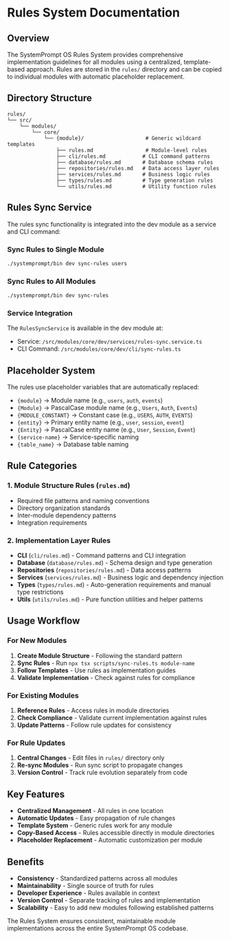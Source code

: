 # Rules System Documentation

## Overview

The SystemPrompt OS Rules System provides comprehensive implementation guidelines for all modules using a centralized, template-based approach. Rules are stored in the `rules/` directory and can be copied to individual modules with automatic placeholder replacement.

## Directory Structure

```
rules/
└── src/
    └── modules/
        └── core/
            └── {module}/                    # Generic wildcard templates
                ├── rules.md                 # Module-level rules
                ├── cli/rules.md            # CLI command patterns
                ├── database/rules.md       # Database schema rules
                ├── repositories/rules.md   # Data access layer rules
                ├── services/rules.md       # Business logic rules
                ├── types/rules.md          # Type generation rules
                └── utils/rules.md          # Utility function rules
```

## Rules Sync Service

The rules sync functionality is integrated into the dev module as a service and CLI command:

### Sync Rules to Single Module
```bash
./systemprompt/bin dev sync-rules users
```

### Sync Rules to All Modules
```bash
./systemprompt/bin dev sync-rules
```

### Service Integration
The `RulesSyncService` is available in the dev module at:
- Service: `/src/modules/core/dev/services/rules-sync.service.ts`
- CLI Command: `/src/modules/core/dev/cli/sync-rules.ts`

## Placeholder System

The rules use placeholder variables that are automatically replaced:

- `{module}` → Module name (e.g., `users`, `auth`, `events`)
- `{Module}` → PascalCase module name (e.g., `Users`, `Auth`, `Events`)
- `{MODULE_CONSTANT}` → Constant case (e.g., `USERS`, `AUTH`, `EVENTS`)
- `{entity}` → Primary entity name (e.g., `user`, `session`, `event`)
- `{Entity}` → PascalCase entity name (e.g., `User`, `Session`, `Event`)
- `{service-name}` → Service-specific naming
- `{table_name}` → Database table naming

## Rule Categories

### 1. Module Structure Rules (`rules.md`)
- Required file patterns and naming conventions
- Directory organization standards
- Inter-module dependency patterns
- Integration requirements

### 2. Implementation Layer Rules
- **CLI** (`cli/rules.md`) - Command patterns and CLI integration
- **Database** (`database/rules.md`) - Schema design and type generation
- **Repositories** (`repositories/rules.md`) - Data access patterns
- **Services** (`services/rules.md`) - Business logic and dependency injection
- **Types** (`types/rules.md`) - Auto-generation requirements and manual type restrictions
- **Utils** (`utils/rules.md`) - Pure function utilities and helper patterns

## Usage Workflow

### For New Modules
1. **Create Module Structure** - Following the standard pattern
2. **Sync Rules** - Run `npx tsx scripts/sync-rules.ts module-name`
3. **Follow Templates** - Use rules as implementation guides
4. **Validate Implementation** - Check against rules for compliance

### For Existing Modules
1. **Reference Rules** - Access rules in module directories
2. **Check Compliance** - Validate current implementation against rules
3. **Update Patterns** - Follow rule updates for consistency

### For Rule Updates
1. **Central Changes** - Edit files in `rules/` directory only
2. **Re-sync Modules** - Run sync script to propagate changes
3. **Version Control** - Track rule evolution separately from code

## Key Features

- **Centralized Management** - All rules in one location
- **Automatic Updates** - Easy propagation of rule changes
- **Template System** - Generic rules work for any module
- **Copy-Based Access** - Rules accessible directly in module directories
- **Placeholder Replacement** - Automatic customization per module

## Benefits

- **Consistency** - Standardized patterns across all modules
- **Maintainability** - Single source of truth for rules
- **Developer Experience** - Rules available in context
- **Version Control** - Separate tracking of rules and implementation
- **Scalability** - Easy to add new modules following established patterns

The Rules System ensures consistent, maintainable module implementations across the entire SystemPrompt OS codebase.